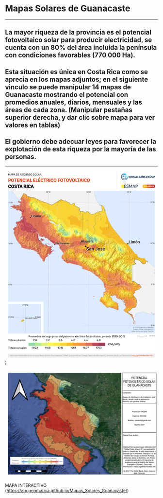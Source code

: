 # Mapas Solares de Guanacaste
---
## La mayor riqueza de la provincia es el potencial fotovoltaico solar para producir electricidad, se cuenta con un 80% del área incluida la península con condiciones favorables (770 000 Ha).

## Esta situación es única en Costa Rica como se aprecia en los mapas adjuntos; en el siguiente vinculo se puede manipular 14 mapas de Guanacaste mostrando el potencial con promedios anuales, diarios, mensuales y las áreas de cada zona. (Manipular pestañas superior derecha, y dar clic sobre mapa para ver valores en tablas)

El gobierno debe adecuar leyes para favorecer la explotación de esta riqueza por la mayoría de las personas. 
---

---



![MAPA ORIGINAL](https://github.com/abcgeomatica/Mapas_Solares_Guanacaste/blob/master/Costa-Rica_PVOUT_mid-size-map_lang-ES_156x191mm-300dpi_v20200519.png))

![Mapa Guanacaste](https://github.com/abcgeomatica/Mapas_Solares_Guanacaste/blob/master/Mapa%20Solar%20Guanacaste.jpg)

MAPA INTERACTIVO
(https://abcgeomatica.github.io/Mapas_Solares_Guanacaste/)

